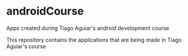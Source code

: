# androidCourse
Apps created during Tiago Aguiar's android development course


This repository contains the applications that are being made in Tiago Aguiar's course
